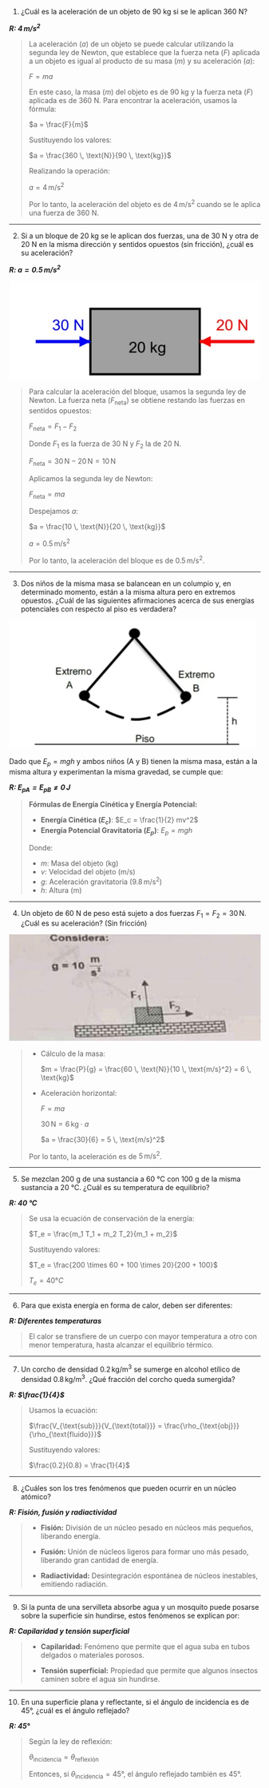1. ¿Cuál es la aceleración de un objeto de 90 kg si se le aplican 360 N?

***R: $4 \, \text{m/s}^2$***

> La aceleración ($a$) de un objeto se puede calcular utilizando la segunda ley de Newton, que establece que la fuerza neta ($F$) aplicada a un objeto es igual al producto de su masa ($m$) y su aceleración ($a$): 
>
> $F = ma$
>
> En este caso, la masa ($m$) del objeto es de 90 kg y la fuerza neta ($F$) aplicada es de 360 N. Para encontrar la aceleración, usamos la fórmula:
>
> $a = \frac{F}{m}$
>
> Sustituyendo los valores:
>
> $a = \frac{360 \, \text{N}}{90 \, \text{kg}}$
>
> Realizando la operación:
>
> $a = 4 \, \text{m/s}^2$
>
> Por lo tanto, la aceleración del objeto es de $4 \, \text{m/s}^2$ cuando se le aplica una fuerza de 360 N.

---

2. Si a un bloque de 20 kg se le aplican dos fuerzas, una de 30 N y otra de 20 N en la misma dirección y sentidos opuestos (sin fricción), ¿cuál es su aceleración?

***R: $a = 0.5 \, \text{m/s}^2$***

![Imagen pregunta 2](./images/F01_02_01.jpg)

> Para calcular la aceleración del bloque, usamos la segunda ley de Newton. La fuerza neta ($F_{\text{neta}}$) se obtiene restando las fuerzas en sentidos opuestos:
>
> $F_{\text{neta}} = F_1 - F_2$
>
> Donde $F_1$ es la fuerza de 30 N y $F_2$ la de 20 N.
>
> $F_{\text{neta}} = 30 \, \text{N} - 20 \, \text{N} = 10 \, \text{N}$
>
> Aplicamos la segunda ley de Newton:
>
> $F_{\text{neta}} = ma$
>
> Despejamos $a$:
>
> $a = \frac{10 \, \text{N}}{20 \, \text{kg}}$
>
> $a = 0.5 \, \text{m/s}^2$
>
> Por lo tanto, la aceleración del bloque es de $0.5 \, \text{m/s}^2$.

---

3. Dos niños de la misma masa se balancean en un columpio y, en determinado momento, están a la misma altura pero en extremos opuestos. ¿Cuál de las siguientes afirmaciones acerca de sus energías potenciales con respecto al piso es verdadera?

![Problema 03](./images/F01_03.png)

Dado que $E_p = mgh$ y ambos niños (A y B) tienen la misma masa, están a la misma altura y experimentan la misma gravedad, se cumple que:

***R: $E_{pA} = E_{pB} \neq 0 \, \text{J}$***

> **Fórmulas de Energía Cinética y Energía Potencial:**
>
> - **Energía Cinética ($E_c$)**:
>   $E_c = \frac{1}{2} mv^2$
> - **Energía Potencial Gravitatoria ($E_p$)**:
>   $E_p = mgh$
>
> Donde:
> - $m$: Masa del objeto (kg)
> - $v$: Velocidad del objeto (m/s)
> - $g$: Aceleración gravitatoria ($9.8 \, \text{m/s}^2$)
> - $h$: Altura (m)

---

4. Un objeto de 60 N de peso está sujeto a dos fuerzas $F_1 = F_2 = 30 \, \text{N}$. ¿Cuál es su aceleración? (Sin fricción)

![Problema 04](./images/F01_04.jpeg)

> - Cálculo de la masa:
>
>   $m = \frac{P}{g} = \frac{60 \, \text{N}}{10 \, \text{m/s}^2} = 6 \, \text{kg}$
>
> - Aceleración horizontal:
>
>   $F = ma$
>
>   $30 \, \text{N} = 6 \, \text{kg} \cdot a$
>
>   $a = \frac{30}{6} = 5 \, \text{m/s}^2$
>
> Por lo tanto, la aceleración es de $5 \, \text{m/s}^2$.

---

5. Se mezclan 200 g de una sustancia a 60 °C con 100 g de la misma sustancia a 20 °C. ¿Cuál es su temperatura de equilibrio?

***R: 40 °C***

> Se usa la ecuación de conservación de la energía:
>
> $T_e = \frac{m_1 T_1 + m_2 T_2}{m_1 + m_2}$
>
> Sustituyendo valores:
>
> $T_e = \frac{200 \times 60 + 100 \times 20}{200 + 100}$
>
> $T_e = 40 °C$

---

6. Para que exista energía en forma de calor, deben ser diferentes:

***R: Diferentes temperaturas***

> El calor se transfiere de un cuerpo con mayor temperatura a otro con menor temperatura, hasta alcanzar el equilibrio térmico.

---

7. Un corcho de densidad $0.2 \, \text{kg/m}^3$ se sumerge en alcohol etílico de densidad $0.8 \, \text{kg/m}^3$. ¿Qué fracción del corcho queda sumergida?

***R: $\frac{1}{4}$***

> Usamos la ecuación:
>
> $\frac{V_{\text{sub}}}{V_{\text{total}}} = \frac{\rho_{\text{obj}}}{\rho_{\text{fluido}}}$
>
> Sustituyendo valores:
>
> $\frac{0.2}{0.8} = \frac{1}{4}$

---

8. ¿Cuáles son los tres fenómenos que pueden ocurrir en un núcleo atómico?

***R: Fisión, fusión y radiactividad***

> - **Fisión:** División de un núcleo pesado en núcleos más pequeños, liberando energía.
>
> - **Fusión:** Unión de núcleos ligeros para formar uno más pesado, liberando gran cantidad de energía.
>
> - **Radiactividad:** Desintegración espontánea de núcleos inestables, emitiendo radiación.

---

9. Si la punta de una servilleta absorbe agua y un mosquito puede posarse sobre la superficie sin hundirse, estos fenómenos se explican por:

***R: Capilaridad y tensión superficial***

> - **Capilaridad:** Fenómeno que permite que el agua suba en tubos delgados o materiales porosos.
>
> - **Tensión superficial:** Propiedad que permite que algunos insectos caminen sobre el agua sin hundirse.

---

10. En una superficie plana y reflectante, si el ángulo de incidencia es de 45°, ¿cuál es el ángulo reflejado?

***R: 45°***

> Según la ley de reflexión:
>
> $\theta_{\text{incidencia}} = \theta_{\text{reflexión}}$
>
> Entonces, si $\theta_{\text{incidencia}} = 45°$, el ángulo reflejado también es $45°$.
